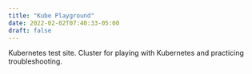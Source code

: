 ```yaml
---
title: "Kube Playground"
date: 2022-02-02T07:40:33-05:00
draft: false
---
```


Kubernetes test site. Cluster for playing with Kubernetes and practicing troubleshooting.
